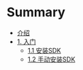 # Summary

* [介绍](README.md)
* [1. 入门](intro/index.md)
  * [1.1 安装SDK](intro/install.md)
  * [1.2 手动安装SDK](intro/manual.md)

